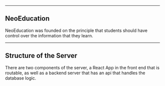 --------
NeoEducation
---------

NeoEducation was founded on the principle that students should have control over the information that 
they learn. 

--------
Structure of the Server
----------
There are two components of the server, a React App in the front end that is routable, as well as a 
backend server that has an api that handles the database logic.